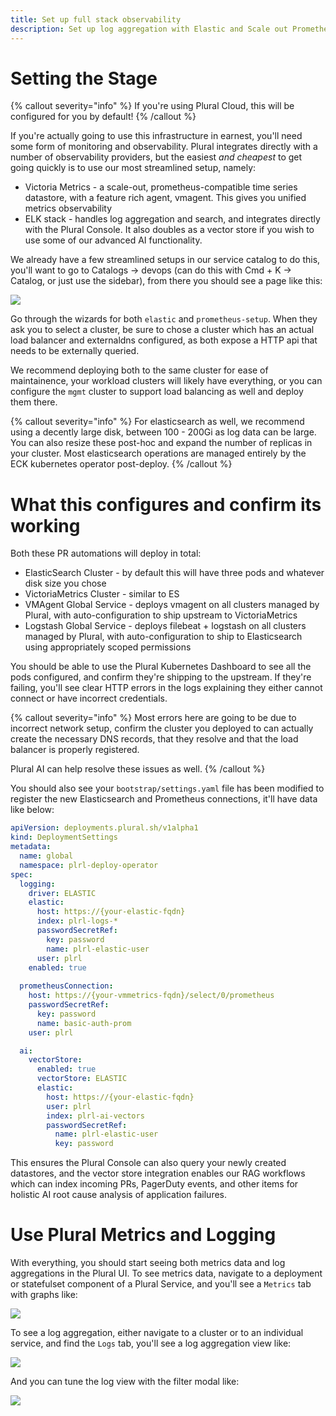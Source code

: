 ```yaml
---
title: Set up full stack observability
description: Set up log aggregation with Elastic and Scale out Prometheus with Victoria Metrics
---
```


# Setting the Stage

{% callout severity="info" %}
If you're using Plural Cloud, this will be configured for you by default!
{% /callout %}

If you're actually going to use this infrastructure in earnest, you'll need some form of monitoring and observability.  Plural integrates directly with a number of observability providers, but the easiest *and cheapest* to get going quickly is to use our most streamlined setup, namely:

* Victoria Metrics - a scale-out, prometheus-compatible time series datastore, with a feature rich agent, vmagent.  This gives you unified metrics observability
* ELK stack - handles log aggregation and search, and integrates directly with the Plural Console.  It also doubles as a vector store if you wish to use some of our advanced AI functionality.

We already have a few streamlined setups in our service catalog to do this, you'll want to go to Catalogs -> devops (can do this with Cmd + K -> Catalog, or just use the sidebar), from there you should see a page like this:

![](/assets/getting-started/devops-catalog.png)


Go through the wizards for both `elastic` and `prometheus-setup`.  When they ask you to select a cluster, be sure to chose a cluster which has an actual load balancer and externaldns configured, as both expose a HTTP api that needs to be externally queried. 

We recommend deploying both to the same cluster for ease of maintainence, your workload clusters will likely have everything, or you can configure the `mgmt` cluster to support load balancing as well and deploy them there.

{% callout severity="info" %}
For elasticsearch as well, we recommend using a decently large disk, between 100 - 200Gi as log data can be large.  You can also resize these post-hoc and expand the number of replicas in your cluster.  Most elasticsearch operations are managed entirely by the ECK kubernetes operator post-deploy.
{% /callout %}

# What this configures and confirm its working

Both these PR automations will deploy in total:

* ElasticSearch Cluster - by default this will have three pods and whatever disk size you chose
* VictoriaMetrics Cluster - similar to ES
* VMAgent Global Service - deploys vmagent on all clusters managed by Plural, with auto-configuration to ship upstream to VictoriaMetrics
* Logstash Global Service - deploys filebeat + logstash on all clusters managed by Plural, with auto-configuration to ship to Elasticsearch using appropriately scoped permissions

You should be able to use the Plural Kubernetes Dashboard to see all the pods configured, and confirm they're shipping to the upstream. If they're failing, you'll see clear HTTP errors in the logs explaining they either cannot connect or have incorrect credentials.

{% callout severity="info" %}
Most errors here are going to be due to incorrect network setup, confirm the cluster you deployed to can actually create the necessary DNS records, that they resolve and that the load balancer is properly registered.

Plural AI can help resolve these issues as well.
{% /callout %}

You should also see your `bootstrap/settings.yaml` file has been modified to register the new Elasticsearch and Prometheus connections, it'll have data like below:

```yaml
apiVersion: deployments.plural.sh/v1alpha1
kind: DeploymentSettings
metadata:
  name: global
  namespace: plrl-deploy-operator
spec:
  logging:
    driver: ELASTIC
    elastic:
      host: https://{your-elastic-fqdn}
      index: plrl-logs-*
      passwordSecretRef:
        key: password
        name: plrl-elastic-user
      user: plrl
    enabled: true
  
  prometheusConnection:
    host: https://{your-vmmetrics-fqdn}/select/0/prometheus
    passwordSecretRef:
      key: password
      name: basic-auth-prom
    user: plrl

  ai:
    vectorStore:
      enabled: true
      vectorStore: ELASTIC
      elastic:
        host: https://{your-elastic-fqdn}
        user: plrl
        index: plrl-ai-vectors
        passwordSecretRef:
          name: plrl-elastic-user
          key: password   
```

This ensures the Plural Console can also query your newly created datastores, and the vector store integration enables our RAG workflows which can index incoming PRs, PagerDuty events, and other items for holistic AI root cause analysis of application failures.

# Use Plural Metrics and Logging

With everything, you should start seeing both metrics data and log aggregations in the Plural UI.  To see metrics data, navigate to a deployment or statefulset component of a Plural Service, and you'll see a `Metrics` tab with graphs like:

![](/assets/getting-started/metrics.png)

To see a log aggregation, either navigate to a cluster or to an individual service, and find the `Logs` tab, you'll see a log aggregation view like:

![](/assets/getting-started/log-tail.png)


And you can tune the log view with the filter modal like:

![](/assets/getting-started/log-filters.png)
